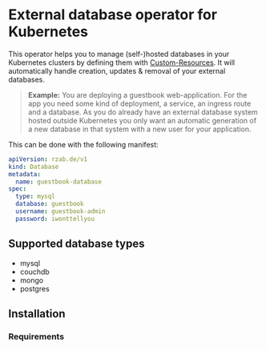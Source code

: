 # External database operator for Kubernetes

This operator helps you to manage (self-)hosted databases in your Kubernetes clusters by defining them with [Custom-Resources](https://kubernetes.io/docs/concepts/extend-kubernetes/api-extension/custom-resources/).
It will automatically handle creation, updates & removal of your external databases.

> __Example:__ You are deploying a guestbook web-application. For the app you need some kind of deployment, a service, an ingress route and a database.
As you do already have an external database system hosted outside Kubernetes you only want an automatic generation of a new database in that system with a new user for your application.

This can be done with the following manifest:

```yaml
apiVersion: rzab.de/v1
kind: Database
metadata:
  name: guestbook-database
spec:
  type: mysql
  database: guestbook
  username: guestbook-admin
  password: iwonttellyou
```

## Supported database types
- mysql
- couchdb
- mongo
- postgres

## Installation
### Requirements

## 
